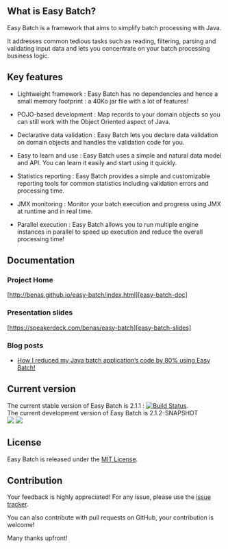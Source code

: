 ## What is Easy Batch?

Easy Batch is a framework that aims to simplify batch processing with Java.

It addresses common tedious tasks such as reading, filtering, parsing and validating input data and lets you concentrate on your batch processing business logic.

## Key features

 * Lightweight framework : Easy Batch has no dependencies and hence a small memory footprint : a 40Ko jar file with a lot of features!

 * POJO-based development : Map records to your domain objects so you can still work with the Object Oriented aspect of Java.</p>

 * Declarative data validation : Easy Batch lets you declare data validation on domain objects and handles the validation code for you.

 * Easy to learn and use : Easy Batch uses a simple and natural data model and API. You can learn it easily and start using it quickly.

 * Statistics reporting : Easy Batch provides a simple and customizable reporting tools for common statistics including validation errors and processing time.

 * JMX monitoring : Monitor your batch execution and progress using JMX at runtime and in real time.

 * Parallel execution : Easy Batch allows you to run multiple engine instances in parallel to speed up execution and reduce the overall processing time!

## Documentation

### Project Home
[http://benas.github.io/easy-batch/index.html][easy-batch-doc]

### Presentation slides
[https://speakerdeck.com/benas/easy-batch][easy-batch-slides]

### Blog posts
- [How I reduced my Java batch application’s code by 80% using Easy Batch!][easy-batch-post1]

## Current version

The current stable version of Easy Batch is 2.1.1 : [![Build Status](https://buildhive.cloudbees.com/job/benas/job/easy-batch/badge/icon)](https://buildhive.cloudbees.com/job/benas/job/easy-batch/).
<br/>
The current development version of Easy Batch is 2.1.2-SNAPSHOT
<br/>
<a href="https://buildhive.cloudbees.com/job/benas/job/easy-batch/"><img src="http://web-static-cloudfront.s3.amazonaws.com/images/badges/BuiltOnDEV.png"/></a>
<a href="http://www.jetbrains.com/idea/"><img src="https://raw.github.com/benas/easy-batch/master/site/resources/img/idea.png"/></a>

## License
Easy Batch is released under the [MIT License][].

## Contribution
Your feedback is highly appreciated! For any issue, please use the [issue tracker][].

You can also contribute with pull requests on GitHub, your contribution is welcome!

Many thanks upfront!

[easy-batch-doc]: http://benas.github.io/easy-batch/index.html
[easy-batch-slides]: https://speakerdeck.com/benas/easy-batch
[easy-batch-post1]: http://mahmoudbenhassine.com/2014/01/21/how-i-reduced-my-java-batch-applications-code-by-80-using-easy-batch/
[MIT License]: http://opensource.org/licenses/mit-license.php/
[issue tracker]: https://github.com/benas/easy-batch/issues